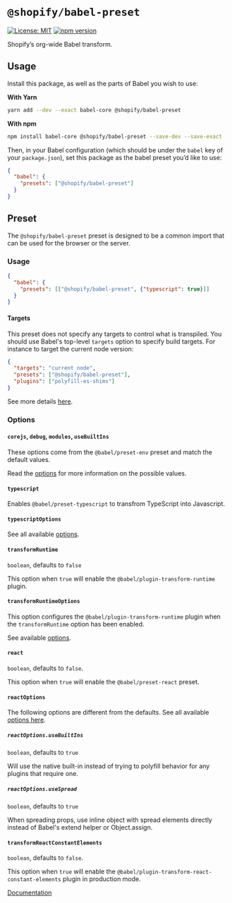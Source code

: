 # `@shopify/babel-preset`

[![License: MIT](https://img.shields.io/badge/License-MIT-green.svg)](../../LICENSE.md) [![npm version](https://badge.fury.io/js/%40shopify%2Fbabel-preset.svg)](https://badge.fury.io/js/%40shopify%2Fbabel-preset.svg)

Shopify’s org-wide Babel transform.

## Usage

Install this package, as well as the parts of Babel you wish to use:

**With Yarn**

```bash
yarn add --dev --exact babel-core @shopify/babel-preset
```

**With npm**

```bash
npm install babel-core @shopify/babel-preset --save-dev --save-exact
```

Then, in your Babel configuration (which should be under the `babel` key of your `package.json`), set this package as the babel preset you’d like to use:

```json
{
  "babel": {
    "presets": ["@shopify/babel-preset"]
  }
}
```

## Preset

The `@shopify/babel-preset` preset is designed to be a common import that can be used for the browser or the server.

### Usage

```json
{
  "babel": {
    "presets": [["@shopify/babel-preset", {"typescript": true}]]
  }
}
```

#### Targets

This preset does not specify any targets to control what is transpiled. You should use Babel's top-level `targets` option to specify build targets. For instance to target the current node version:

```json
{
  "targets": "current node",
  "presets": ["@shopify/babel-preset"],
  "plugins": ["polyfill-es-shims"]
}
```

See more details [here](https://babel.dev/blog/2021/02/22/7.13.0#top-level-targets-option-12189httpsgithubcombabelbabelpull12189-rfchttpsgithubcombabelrfcspull2).

### Options

#### `corejs`, `debug`, `modules`, `useBuiltIns`

These options come from the `@babel/preset-env` preset and match the default values.

Read the [options](https://babeljs.io/docs/en/babel-preset-env#options) for more information on the possible values.

#### `typescript`

Enables `@babel/preset-typescript` to transfrom TypeScript into Javascript.

#### `typescriptOptions`

See all available [options](https://babeljs.io/docs/en/babel-preset-typescript).

#### `transformRuntime`

`boolean`, defaults to `false`

This option when `true` will enable the `@babel/plugin-transform-runtime` plugin.

#### `transformRuntimeOptions`

This option configures the `@babel/plugin-transform-runtime` plugin when the `transformRuntime` option has been enabled.

See available [options](https://babeljs.io/docs/en/babel-plugin-transform-runtime).

#### `react`

`boolean`, defaults to `false`.

This option when `true` will enable the `@babel/preset-react` preset.

#### `reactOptions`

The following options are different from the defaults. See all available [options here](https://babeljs.io/docs/en/babel-preset-react).

##### `reactOptions.useBuiltIns`

`boolean`, defaults to `true`

Will use the native built-in instead of trying to polyfill behavior for any plugins that require one.

##### `reactOptions.useSpread`

`boolean`, defaults to `true`

When spreading props, use inline object with spread elements directly instead of Babel's extend helper or Object.assign.

#### `transformReactConstantElements`

`boolean`, defaults to `false`.

This option when `true` will enable the `@babel/plugin-transform-react-constant-elements` plugin in production mode.

[Documentation](https://babeljs.io/docs/en/babel-plugin-transform-react-constant-elements)
